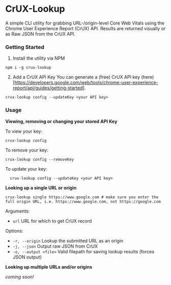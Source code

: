 # CrUX-Lookup

A simple CLI utility for grabbing URL-/origin-level Core Web Vitals using the Chrome User Experience Report (CrUX) API. Results are returned visually or as Raw JSON from the CrUX API.

### Getting Started

1. Install the utility via NPM

```shell
npm i -g crux-lookup
```

2. Add a CrUX API Key
   You can generate a (free) CrUX API key (here)[https://developers.google.com/web/tools/chrome-user-experience-report/api/guides/getting-started].

```shell
crux-lookup config --updateKey <your API key>
```

### Usage

**Viewing, removing or changing your stored API Key**

To view your key:

```shell
crux-lookup config
```

To remove your key:

```shell
crux-lookup config --removeKey
```

To update your key:

```shell
  crux-lookup config --updateKey <your API key>
```

**Looking up a single URL or origin**

```shell
crux-lookup single https://www.google.com # make sure you enter the full origin URL, i.e. https://www.google.com, not https://google.com
```

Arguments:

- `url` URL for which to get CrUX record

Options:

- `-r, --origin` Lookup the submitted URL as an origin
- `-j, --json` Output raw JSON from CrUX
- `-o, --output <file>` Valid filepath for saving lookup results (forces JSON output)

**Looking up multiple URLs and/or origins**

_coming soon!_
